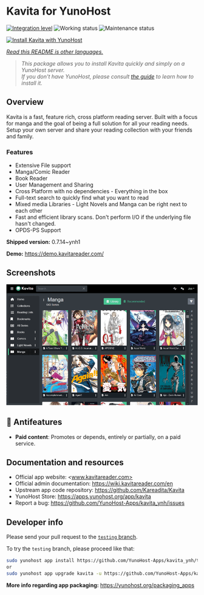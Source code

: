 <!--
N.B.: This README was automatically generated by <https://github.com/YunoHost/apps/tree/master/tools/readme_generator>
It shall NOT be edited by hand.
-->

# Kavita for YunoHost

[![Integration level](https://dash.yunohost.org/integration/kavita.svg)](https://dash.yunohost.org/appci/app/kavita) ![Working status](https://ci-apps.yunohost.org/ci/badges/kavita.status.svg) ![Maintenance status](https://ci-apps.yunohost.org/ci/badges/kavita.maintain.svg)

[![Install Kavita with YunoHost](https://install-app.yunohost.org/install-with-yunohost.svg)](https://install-app.yunohost.org/?app=kavita)

*[Read this README is other languages.](./ALL_README.md)*

> *This package allows you to install Kavita quickly and simply on a YunoHost server.*  
> *If you don't have YunoHost, please consult [the guide](https://yunohost.org/install) to learn how to install it.*

## Overview

Kavita is a fast, feature rich, cross platform reading server. Built with a focus for manga and the goal of being a full solution for all your reading needs. Setup your own server and share your reading collection with your friends and family.

### Features

- Extensive File support
- Manga/Comic Reader
- Book Reader
- User Management and Sharing
- Cross Platform with no dependencies - Everything in the box
- Full-text search to quickly find what you want to read
- Mixed media Libraries - Light Novels and Manga can be right next to each other
- Fast and efficient library scans. Don't perform I/O if the underlying file hasn't changed.
- OPDS-PS Support


**Shipped version:** 0.7.14~ynh1

**Demo:** <https://demo.kavitareader.com/>

## Screenshots

![Screenshot of Kavita](./doc/screenshots/screenshot.png)

## :red_circle: Antifeatures

- **Paid content**: Promotes or depends, entirely or partially, on a paid service.

## Documentation and resources

- Official app website: <www.kavitareader.com>
- Official admin documentation: <https://wiki.kavitareader.com/en>
- Upstream app code repository: <https://github.com/Kareadita/Kavita>
- YunoHost Store: <https://apps.yunohost.org/app/kavita>
- Report a bug: <https://github.com/YunoHost-Apps/kavita_ynh/issues>

## Developer info

Please send your pull request to the [`testing` branch](https://github.com/YunoHost-Apps/kavita_ynh/tree/testing).

To try the `testing` branch, please proceed like that:

```bash
sudo yunohost app install https://github.com/YunoHost-Apps/kavita_ynh/tree/testing --debug
or
sudo yunohost app upgrade kavita -u https://github.com/YunoHost-Apps/kavita_ynh/tree/testing --debug
```

**More info regarding app packaging:** <https://yunohost.org/packaging_apps>
